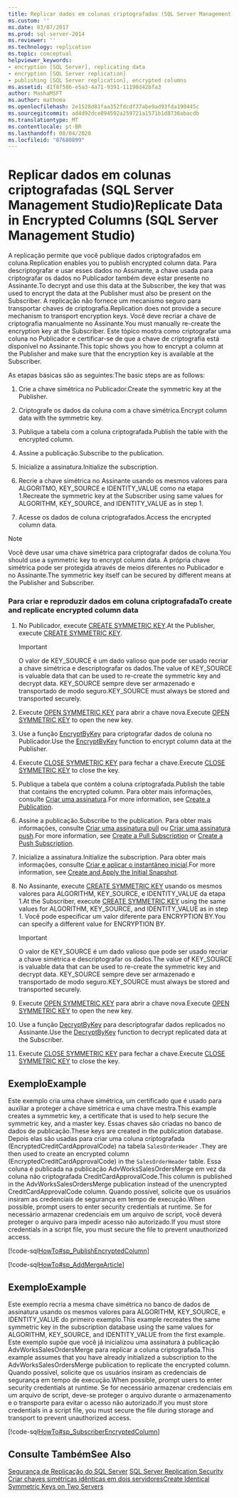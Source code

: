```yaml
---
title: Replicar dados em colunas criptografadas (SQL Server Management Studio) | Microsoft Docs
ms.custom: ''
ms.date: 03/07/2017
ms.prod: sql-server-2014
ms.reviewer: ''
ms.technology: replication
ms.topic: conceptual
helpviewer_keywords:
- encryption [SQL Server], replicating data
- encryption [SQL Server replication]
- publishing [SQL Server replication], encrypted columns
ms.assetid: d1f8f586-e5a3-4a71-9391-11198d42bfa3
author: MashaMSFT
ms.author: mathoma
ms.openlocfilehash: 2e1528d81faa352fdcdf37abe9ad93fda190445c
ms.sourcegitcommit: ad4d92dce894592a259721a1571b1d8736abacdb
ms.translationtype: MT
ms.contentlocale: pt-BR
ms.lasthandoff: 08/04/2020
ms.locfileid: "87680899"
---
```

# <a name="replicate-data-in-encrypted-columns-sql-server-management-studio"></a><span data-ttu-id="3249d-102">Replicar dados em colunas criptografadas (SQL Server Management Studio)</span><span class="sxs-lookup"><span data-stu-id="3249d-102">Replicate Data in Encrypted Columns (SQL Server Management Studio)</span></span>
  <span data-ttu-id="3249d-103">A replicação permite que você publique dados criptografados em coluna.</span><span class="sxs-lookup"><span data-stu-id="3249d-103">Replication enables you to publish encrypted column data.</span></span> <span data-ttu-id="3249d-104">Para descriptografar e usar esses dados no Assinante, a chave usada para criptografar os dados no Publicador também deve estar presente no Assinante.</span><span class="sxs-lookup"><span data-stu-id="3249d-104">To decrypt and use this data at the Subscriber, the key that was used to encrypt the data at the Publisher must also be present on the Subscriber.</span></span> <span data-ttu-id="3249d-105">A replicação não fornece um mecanismo seguro para transportar chaves de criptografia.</span><span class="sxs-lookup"><span data-stu-id="3249d-105">Replication does not provide a secure mechanism to transport encryption keys.</span></span> <span data-ttu-id="3249d-106">Você deve recriar a chave de criptografia manualmente no Assinante.</span><span class="sxs-lookup"><span data-stu-id="3249d-106">You must manually re-create the encryption key at the Subscriber.</span></span> <span data-ttu-id="3249d-107">Este tópico mostra como criptografar uma coluna no Publicador e certificar-se de que a chave de criptografia está disponível no Assinante.</span><span class="sxs-lookup"><span data-stu-id="3249d-107">This topic shows you how to encrypt a column at the Publisher and make sure that the encryption key is available at the Subscriber.</span></span>  
  
 <span data-ttu-id="3249d-108">As etapas básicas são as seguintes:</span><span class="sxs-lookup"><span data-stu-id="3249d-108">The basic steps are as follows:</span></span>  
  
1.  <span data-ttu-id="3249d-109">Crie a chave simétrica no Publicador.</span><span class="sxs-lookup"><span data-stu-id="3249d-109">Create the symmetric key at the Publisher.</span></span>  
  
2.  <span data-ttu-id="3249d-110">Criptografe os dados da coluna com a chave simétrica.</span><span class="sxs-lookup"><span data-stu-id="3249d-110">Encrypt column data with the symmetric key.</span></span>  
  
3.  <span data-ttu-id="3249d-111">Publique a tabela com a coluna criptografada.</span><span class="sxs-lookup"><span data-stu-id="3249d-111">Publish the table with the encrypted column.</span></span>  
  
4.  <span data-ttu-id="3249d-112">Assine a publicação.</span><span class="sxs-lookup"><span data-stu-id="3249d-112">Subscribe to the publication.</span></span>  
  
5.  <span data-ttu-id="3249d-113">Inicialize a assinatura.</span><span class="sxs-lookup"><span data-stu-id="3249d-113">Initialize the subscription.</span></span>  
  
6.  <span data-ttu-id="3249d-114">Recrie a chave simétrica no Assinante usando os mesmos valores para ALGORITMO, KEY_SOURCE e IDENTITY_VALUE como na etapa 1.</span><span class="sxs-lookup"><span data-stu-id="3249d-114">Recreate the symmetric key at the Subscriber using same values for ALGORITHM, KEY_SOURCE, and IDENTITY_VALUE as in step 1.</span></span>  
  
7.  <span data-ttu-id="3249d-115">Acesse os dados de coluna criptografados.</span><span class="sxs-lookup"><span data-stu-id="3249d-115">Access the encrypted column data.</span></span>  
  
> [!NOTE]  
>  <span data-ttu-id="3249d-116">Você deve usar uma chave simétrica para criptografar dados de coluna.</span><span class="sxs-lookup"><span data-stu-id="3249d-116">You should use a symmetric key to encrypt column data.</span></span> <span data-ttu-id="3249d-117">A própria chave simétrica pode ser protegida através de meios diferentes no Publicador e no Assinante.</span><span class="sxs-lookup"><span data-stu-id="3249d-117">The symmetric key itself can be secured by different means at the Publisher and Subscriber.</span></span>  
  
### <a name="to-create-and-replicate-encrypted-column-data"></a><span data-ttu-id="3249d-118">Para criar e reproduzir dados em coluna criptografada</span><span class="sxs-lookup"><span data-stu-id="3249d-118">To create and replicate encrypted column data</span></span>  
  
1.  <span data-ttu-id="3249d-119">No Publicador, execute [CREATE SYMMETRIC KEY](/sql/t-sql/statements/create-symmetric-key-transact-sql).</span><span class="sxs-lookup"><span data-stu-id="3249d-119">At the Publisher, execute [CREATE SYMMETRIC KEY](/sql/t-sql/statements/create-symmetric-key-transact-sql).</span></span>  
  
    > [!IMPORTANT]  
    >  <span data-ttu-id="3249d-120">O valor de KEY_SOURCE é um dado valioso que pode ser usado recriar a chave simétrica e descriptografar os dados.</span><span class="sxs-lookup"><span data-stu-id="3249d-120">The value of KEY_SOURCE is valuable data that can be used to re-create the symmetric key and decrypt data.</span></span> <span data-ttu-id="3249d-121">KEY_SOURCE sempre deve ser armazenado e transportado de modo seguro.</span><span class="sxs-lookup"><span data-stu-id="3249d-121">KEY_SOURCE must always be stored and transported securely.</span></span>  
  
2.  <span data-ttu-id="3249d-122">Execute [OPEN SYMMETRIC KEY](/sql/t-sql/statements/open-symmetric-key-transact-sql) para abrir a chave nova.</span><span class="sxs-lookup"><span data-stu-id="3249d-122">Execute [OPEN SYMMETRIC KEY](/sql/t-sql/statements/open-symmetric-key-transact-sql) to open the new key.</span></span>  
  
3.  <span data-ttu-id="3249d-123">Use a função [EncryptByKey](/sql/t-sql/functions/encryptbykey-transact-sql) para criptografar dados de coluna no Publicador.</span><span class="sxs-lookup"><span data-stu-id="3249d-123">Use the [EncryptByKey](/sql/t-sql/functions/encryptbykey-transact-sql) function to encrypt column data at the Publisher.</span></span>  
  
4.  <span data-ttu-id="3249d-124">Execute [CLOSE SYMMETRIC KEY](/sql/t-sql/statements/close-symmetric-key-transact-sql) para fechar a chave.</span><span class="sxs-lookup"><span data-stu-id="3249d-124">Execute [CLOSE SYMMETRIC KEY](/sql/t-sql/statements/close-symmetric-key-transact-sql) to close the key.</span></span>  
  
5.  <span data-ttu-id="3249d-125">Publique a tabela que contém a coluna criptografada.</span><span class="sxs-lookup"><span data-stu-id="3249d-125">Publish the table that contains the encrypted column.</span></span> <span data-ttu-id="3249d-126">Para obter mais informações, consulte [Criar uma assinatura](../publish/create-a-publication.md).</span><span class="sxs-lookup"><span data-stu-id="3249d-126">For more information, see [Create a Publication](../publish/create-a-publication.md).</span></span>  
  
6.  <span data-ttu-id="3249d-127">Assine a publicação.</span><span class="sxs-lookup"><span data-stu-id="3249d-127">Subscribe to the publication.</span></span> <span data-ttu-id="3249d-128">Para obter mais informações, consulte [Criar uma assinatura pull](../create-a-pull-subscription.md) ou [Criar uma assinatura push](../create-a-push-subscription.md).</span><span class="sxs-lookup"><span data-stu-id="3249d-128">For more information, see [Create a Pull Subscription](../create-a-pull-subscription.md) or [Create a Push Subscription](../create-a-push-subscription.md).</span></span>  
  
7.  <span data-ttu-id="3249d-129">Inicialize a assinatura.</span><span class="sxs-lookup"><span data-stu-id="3249d-129">Initialize the subscription.</span></span> <span data-ttu-id="3249d-130">Para obter mais informações, consulte [Criar e aplicar o instantâneo inicial](../create-and-apply-the-initial-snapshot.md).</span><span class="sxs-lookup"><span data-stu-id="3249d-130">For more information, see [Create and Apply the Initial Snapshot](../create-and-apply-the-initial-snapshot.md).</span></span>  
  
8.  <span data-ttu-id="3249d-131">No Assinante, execute [CREATE SYMMETRIC KEY](/sql/t-sql/statements/create-symmetric-key-transact-sql) usando os mesmos valores para ALGORITHM, KEY_SOURCE, e IDENTITY_VALUE da etapa 1.</span><span class="sxs-lookup"><span data-stu-id="3249d-131">At the Subscriber, execute [CREATE SYMMETRIC KEY](/sql/t-sql/statements/create-symmetric-key-transact-sql) using the same values for ALGORITHM, KEY_SOURCE, and IDENTITY_VALUE as in step 1.</span></span> <span data-ttu-id="3249d-132">Você pode especificar um valor diferente para ENCRYPTION BY.</span><span class="sxs-lookup"><span data-stu-id="3249d-132">You can specify a different value for ENCRYPTION BY.</span></span>  
  
    > [!IMPORTANT]  
    >  <span data-ttu-id="3249d-133">O valor de KEY_SOURCE é um dado valioso que pode ser usado recriar a chave simétrica e descriptografar os dados.</span><span class="sxs-lookup"><span data-stu-id="3249d-133">The value of KEY_SOURCE is valuable data that can be used to re-create the symmetric key and decrypt data.</span></span> <span data-ttu-id="3249d-134">KEY_SOURCE sempre deve ser armazenado e transportado de modo seguro.</span><span class="sxs-lookup"><span data-stu-id="3249d-134">KEY_SOURCE must always be stored and transported securely.</span></span>  
  
9. <span data-ttu-id="3249d-135">Execute [OPEN SYMMETRIC KEY](/sql/t-sql/statements/open-symmetric-key-transact-sql) para abrir a chave nova.</span><span class="sxs-lookup"><span data-stu-id="3249d-135">Execute [OPEN SYMMETRIC KEY](/sql/t-sql/statements/open-symmetric-key-transact-sql) to open the new key.</span></span>  
  
10. <span data-ttu-id="3249d-136">Use a função [DecryptByKey](/sql/t-sql/functions/decryptbykey-transact-sql) para descriptografar dados replicados no Assinante.</span><span class="sxs-lookup"><span data-stu-id="3249d-136">Use the [DecryptByKey](/sql/t-sql/functions/decryptbykey-transact-sql) function to decrypt replicated data at the Subscriber.</span></span>  
  
11. <span data-ttu-id="3249d-137">Execute [CLOSE SYMMETRIC KEY](/sql/t-sql/statements/close-symmetric-key-transact-sql) para fechar a chave.</span><span class="sxs-lookup"><span data-stu-id="3249d-137">Execute [CLOSE SYMMETRIC KEY](/sql/t-sql/statements/close-symmetric-key-transact-sql) to close the key.</span></span>  
  
## <a name="example"></a><span data-ttu-id="3249d-138">Exemplo</span><span class="sxs-lookup"><span data-stu-id="3249d-138">Example</span></span>  
 <span data-ttu-id="3249d-139">Este exemplo cria uma chave simétrica, um certificado que é usado para auxiliar a proteger a chave simétrica e uma chave mestra.</span><span class="sxs-lookup"><span data-stu-id="3249d-139">This example creates a symmetric key, a certificate that is used to help secure the symmetric key, and a master key.</span></span> <span data-ttu-id="3249d-140">Essas chaves são criadas no banco de dados de publicação.</span><span class="sxs-lookup"><span data-stu-id="3249d-140">These keys are created in the publication database.</span></span> <span data-ttu-id="3249d-141">Depois elas são usadas para criar uma coluna criptografada (EncryptedCreditCardApprovalCode) na tabela `SalesOrderHeader` .</span><span class="sxs-lookup"><span data-stu-id="3249d-141">They are then used to create an encrypted column (EncryptedCreditCardApprovalCode) in the `SalesOrderHeader` table.</span></span> <span data-ttu-id="3249d-142">Essa coluna é publicada na publicação AdvWorksSalesOrdersMerge em vez da coluna não criptografada CreditCardApprovalCode.</span><span class="sxs-lookup"><span data-stu-id="3249d-142">This column is published in the AdvWorksSalesOrdersMerge publication instead of the unencrypted CreditCardApprovalCode column.</span></span> <span data-ttu-id="3249d-143">Quando possível, solicite que os usuários insiram as credenciais de segurança em tempo de execução.</span><span class="sxs-lookup"><span data-stu-id="3249d-143">When possible, prompt users to enter security credentials at runtime.</span></span> <span data-ttu-id="3249d-144">Se for necessário armazenar credenciais em um arquivo de script, você deverá proteger o arquivo para impedir acesso não autorizado.</span><span class="sxs-lookup"><span data-stu-id="3249d-144">If you must store credentials in a script file, you must secure the file to prevent unauthorized access.</span></span>  
  
 [!code-sql[HowTo#sp_PublishEncryptedColumn](../../../snippets/tsql/SQL15/replication/howto/tsql/publishencryptedcolumn.sql#sp_publishencryptedcolumn)]  
  
 [!code-sql[HowTo#sp_AddMergeArticle](../../../snippets/tsql/SQL15/replication/howto/tsql/createmergepub.sql#sp_addmergearticle)]  
  
## <a name="example"></a><span data-ttu-id="3249d-145">Exemplo</span><span class="sxs-lookup"><span data-stu-id="3249d-145">Example</span></span>  
 <span data-ttu-id="3249d-146">Este exemplo recria a mesma chave simétrica no banco de dados de assinatura usando os mesmos valores para ALGORITHM, KEY_SOURCE, e IDENTITY_VALUE do primeiro exemplo.</span><span class="sxs-lookup"><span data-stu-id="3249d-146">This example recreates the same symmetric key in the subscription database using the same values for ALGORITHM, KEY_SOURCE, and IDENTITY_VALUE from the first example.</span></span> <span data-ttu-id="3249d-147">Este exemplo supõe que você já inicializou uma assinatura à publicação AdvWorksSalesOrdersMerge para replicar a coluna criptografada.</span><span class="sxs-lookup"><span data-stu-id="3249d-147">This example assumes that you have already initialized a subscription to the AdvWorksSalesOrdersMerge publication to replicate the encrypted column.</span></span> <span data-ttu-id="3249d-148">Quando possível, solicite que os usuários insiram as credenciais de segurança em tempo de execução.</span><span class="sxs-lookup"><span data-stu-id="3249d-148">When possible, prompt users to enter security credentials at runtime.</span></span> <span data-ttu-id="3249d-149">Se for necessário armazenar credenciais em um arquivo de script, deve-se proteger o arquivo durante o armazenamento e o transporte para evitar o acesso não autorizado.</span><span class="sxs-lookup"><span data-stu-id="3249d-149">If you must store credentials in a script file, you must secure the file during storage and transport to prevent unauthorized access.</span></span>  
  
 [!code-sql[HowTo#sp_SubscriberEncryptedColumn](../../../snippets/tsql/SQL15/replication/howto/tsql/subscriberencryptedcolumn.sql#sp_subscriberencryptedcolumn)]  
  
## <a name="see-also"></a><span data-ttu-id="3249d-150">Consulte Também</span><span class="sxs-lookup"><span data-stu-id="3249d-150">See Also</span></span>  
 <span data-ttu-id="3249d-151">[Segurança de Replicação do SQL Server](view-and-modify-replication-security-settings.md) </span><span class="sxs-lookup"><span data-stu-id="3249d-151">[SQL Server Replication Security](view-and-modify-replication-security-settings.md) </span></span>  
 [<span data-ttu-id="3249d-152">Criar chaves simétricas idênticas em dois servidores</span><span class="sxs-lookup"><span data-stu-id="3249d-152">Create Identical Symmetric Keys on Two Servers</span></span>](../../security/encryption/create-identical-symmetric-keys-on-two-servers.md)  
  
  
